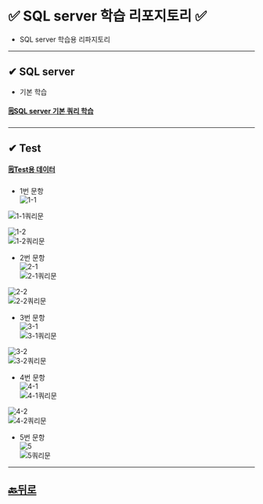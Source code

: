 # ✅ SQL server 학습 리포지토리 ✅
* SQL server 학습용 리파지토리
___ 

## ✔ SQL server 
* 기본 학습
#### [🗒SQL server 기본 쿼리 학습]()

___
## ✔ Test 
#### [🗒Test용 데이터](https://github.com/JaehyeonHeo/StudySqlServer/tree/main/Test%EC%9A%A9%20%EB%8D%B0%EC%9D%B4%ED%84%B0%EB%B2%A0%EC%9D%B4%EC%8A%A4_bookRentalShop)

* 1번 문항  
![1-1](https://github.com/JaehyeonHeo/StudySqlServer/blob/main/1-1.png?raw=true)   

![1-1쿼리문](https://github.com/JaehyeonHeo/StudySqlServer/blob/main/1-1%EC%BF%BC%EB%A6%AC.png?raw=true)  

![1-2](https://github.com/JaehyeonHeo/StudySqlServer/blob/main/1-2.png?raw=true)  
![1-2쿼리문](https://github.com/JaehyeonHeo/StudySqlServer/blob/main/1-2%EC%BF%BC%EB%A6%AC.png?raw=true)  

* 2번 문항  
![2-1](https://github.com/JaehyeonHeo/StudySqlServer/blob/main/2-1.png?raw=true)  
![2-1쿼리문](https://github.com/JaehyeonHeo/StudySqlServer/blob/main/2-1%EC%BF%BC%EB%A6%AC.png?raw=true)  

![2-2](https://github.com/JaehyeonHeo/StudySqlServer/blob/main/2-2.png?raw=true)  
![2-2쿼리문](https://github.com/JaehyeonHeo/StudySqlServer/blob/main/2-2%EC%BF%BC%EB%A6%AC.png?raw=true)  

* 3번 문항  
![3-1](https://github.com/JaehyeonHeo/StudySqlServer/blob/main/3-1.png?raw=true)  
![3-1쿼리문](https://github.com/JaehyeonHeo/StudySqlServer/blob/main/3-1%EC%BF%BC%EB%A6%AC.png?raw=true)  

![3-2](https://github.com/JaehyeonHeo/StudySqlServer/blob/main/3-2.png?raw=true)  
![3-2쿼리문](https://github.com/JaehyeonHeo/StudySqlServer/blob/main/3-2%EC%BF%BC%EB%A6%AC.png?raw=true)  

* 4번 문항  
![4-1](https://github.com/JaehyeonHeo/StudySqlServer/blob/main/4-1.png?raw=true)  
![4-1쿼리문](https://github.com/JaehyeonHeo/StudySqlServer/blob/main/4-1%EC%BF%BC%EB%A6%AC.png?raw=true)  

![4-2](https://github.com/JaehyeonHeo/StudySqlServer/blob/main/4-2.png?raw=true)  
![4-2쿼리문](https://github.com/JaehyeonHeo/StudySqlServer/blob/main/4-2%EC%BF%BC%EB%A6%AC.png?raw=true)  

* 5번 문항  
![5](https://github.com/JaehyeonHeo/StudySqlServer/blob/main/5.png?raw=true)  
![5쿼리문](https://github.com/JaehyeonHeo/StudySqlServer/blob/main/5%EC%BF%BC%EB%A6%AC.png?raw=true)  

________

## [🔙뒤로](https://github.com/JaehyeonHeo?tab=repositories)
